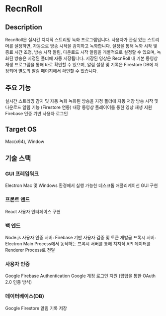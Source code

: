 # RecnRoll 

## Description 
RecnRoll은 실시간 치지직 스트리밍 녹화 프로그램입니다. 사용자가 관심 있는 스트리머를 설정하면, 자동으로 방송 시작을 감지하고 녹화합니다.
설정을 통해 녹화 시작 및 종료 시간 조정, 방송 시작 알림, 다운로드 시작 알림을 개별적으로 설정할 수 있으며, 녹화된 방송은 지정된 폴더에 자동 저장됩니다.
저장된 영상은 RecnRoll 내 기본 동영상 재생 프로그램을 통해 바로 확인할 수 있으며, 알림 설정 및 기록은 Firestore DB에 저장되어 별도의 알림 페이지에서 확인할 수 있습니다.


## 주요 기능 
실시간 스트리밍 감지 및 자동 녹화
녹화된 방송을 지정 폴더에 자동 저장
방송 시작 및 다운로드 알림 기능 (Firestore 연동)
내장 동영상 플레이어를 통한 영상 재생 지원
Firebase 인증 기반 사용자 로그인
## Target OS 
Mac(x64), Window

## 기술 스택 

### GUI 프레임워크
Electron 
Mac 및 Windows 환경에서 실행 가능한 데스크톱 애플리케이션 GUI 구현

### 프론트 엔드
React 
사용자 인터페이스 구현 


### 백 엔드 
Node.js 
사용자 인증 서버: Firebase 기반 사용자 검증 및 토큰 재발급
프록시 서버: Electron Main Process에서 동작하는 프록시 서버를 통해 치지직 API 데이터를 Renderer Process로 전달

### 사용자 인증
Google Firebase Authentication
Google 계정 로그인 지원 (팝업을 통한 OAuth 2.0 인증 방식)

### 데이터베이스(DB)
Google Firestore 
알림 기록 저장 





